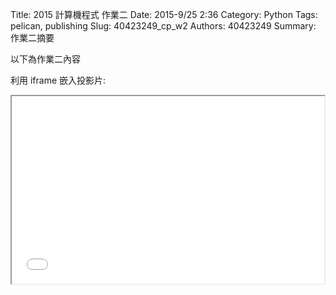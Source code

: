Title: 2015 計算機程式 作業二
Date: 2015-9/25 2:36
Category: Python
Tags: pelican, publishing
Slug: 40423249_cp_w2
Authors: 40423249
Summary: 作業二摘要

以下為作業二內容

利用 iframe 嵌入投影片:

<iframe src="40423249_cp_w2_p.html" width="500" height="300"></iframe>

